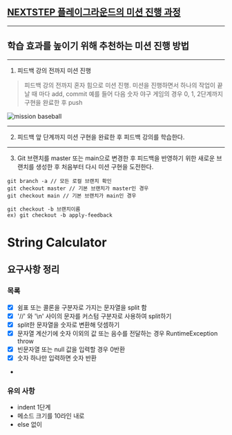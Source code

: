 ## [NEXTSTEP 플레이그라운드의 미션 진행 과정](https://github.com/next-step/nextstep-docs/blob/master/playground/README.md)

---
## 학습 효과를 높이기 위해 추천하는 미션 진행 방법

---
1. 피드백 강의 전까지 미션 진행 
> 피드백 강의 전까지 혼자 힘으로 미션 진행. 미션을 진행하면서 하나의 작업이 끝날 때 마다 add, commit
> 예를 들어 다음 숫자 야구 게임의 경우 0, 1, 2단계까지 구현을 완료한 후 push

![mission baseball](https://raw.githubusercontent.com/next-step/nextstep-docs/master/playground/images/mission_baseball.png)

---
2. 피드백 앞 단계까지 미션 구현을 완료한 후 피드백 강의를 학습한다.

---
3. Git 브랜치를 master 또는 main으로 변경한 후 피드백을 반영하기 위한 새로운 브랜치를 생성한 후 처음부터 다시 미션 구현을 도전한다.

```
git branch -a // 모든 로컬 브랜치 확인
git checkout master // 기본 브랜치가 master인 경우
git checkout main // 기본 브랜치가 main인 경우

git checkout -b 브랜치이름
ex) git checkout -b apply-feedback
```

# String Calculator
## 요구사항 정리
### 목록
- [x] 쉼표 또는 콜론을 구분자로 가지는 문자열을 split 함
- [x] '//' 와 '\n' 사이의 문자를 커스텀 구분자로 사용하여 split하기
- [x] split한 문자열을 숫자로 변환해 덧셈하기
- [x] 문자열 계산기에 숫자 이외의 값 또는 음수를 전달하는 경우 RuntimeException throw
- [x] 빈문자열 또는 null 값을 입력할 경우 0반환
- [x] 숫자 하나만 입력하면 숫자 반환
- 
### 유의 사항
- indent 1단계
- 메소드 크기를 10라인 내로
- else 없이
